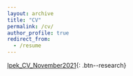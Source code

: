 ```yaml
---
layout: archive
title: "CV"
permalink: /cv/
author_profile: true
redirect_from:
  - /resume
---
```


[Ipek_CV_November2021](/files/IpekEceSener_CV_November2021.pdf){: .btn--research}

